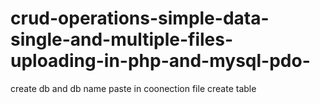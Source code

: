 # crud-operations-simple-data-single-and-multiple-files-uploading-in-php-and-mysql-pdo-

create db and db name paste in coonection file 
 create table 
